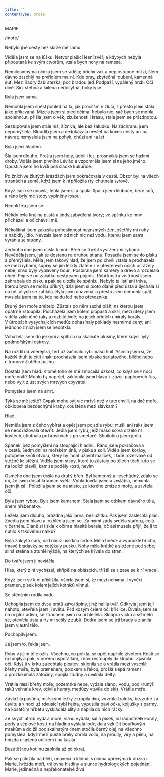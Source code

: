 ```yaml
---
title: ''
contentType: prose
---
```


MARIE

/moře/

  

Nebylo jiné cesty než skrze mě samu.

Viděla jsem se na lůžku. Netvor plašící lesní zvěř, a kdybych nebyla připoutaná ke svým otvorům, vzala bych nohy na ramena.

Nemilosrdnýma očima jsem se viděla; břicho vak a neprostupné mlází, šlem dávno zaschlý na prořídlém maliní. Kde prsy, zbytečná roubení, kamenná suť. Mezi ňadry žabí stezka, pod bradou jed. Podpaží, vypálený hrob. Oči divé. Sirá stehna a kolena nedobytná, boky lysé.

Byla jsem sama.

Nemohla jsem snést pohled na to, jak procitám v žluči, a přesto jsem stála jako přikovaná. Mizela jsem si před očima. Nebylo nic, nač bych se mohla spolehnout, přišla jsem o věk, zkušenosti i krásu, stala jsem se prázdnotou.

Sestupovala jsem stále níž, žíznivá, ale bez žaludku. Na záchranu jsem nepomýšlela. Bloudila jsem a nedokázala myslet na konec cesty ani na návrat; nemyslela jsem na pohyb, chůzi ani na let.

Byla jsem hladem.

Šla jsem dlouho. Prošla jsem hory, údolí i les, prosmýkla jsem se hadími droby. Viděla jsem prvního Léviho a vzpomněla jsem si na jeho jméno. Opustila jsem ho kvůli poli sladké kukuřice.

Po žních ve žlutých brázdách jsem pokračovala v cestě. Obzor byl na všech stranách a země, když jsem k ní přiložila rty, chutnala syrově.

Když jsem se unavila, lehla jsem si a spala. Spala jsem hluboce, beze snů, a ráno byly mé stopy vyplněny rosou.

Neohlížela jsem se.

Někdy byla krajina pustá a jindy zabydlená tvory; ve spánku ke mně přicházeli a očichávali mě.

Několikrát jsem zakusila pohostinnost neznámých žen, ošetřily mi nohy a nabídly jídlo. Nevzala jsem od nich nic než vodu, kterou jsem sama vytáhla ze studny.

Jednoho dne jsem došla k moři. Břeh se třpytil vyvrženými rybami. Nevěděla jsem, jak se dostanu na druhou stranu. Posadila jsem se do písku a přemýšlela. Měla jsem takový hlad, že jsem po chvíli vstala a procházela se mezi rybami, šupiny se jim leskly zlatem a v otevřených očích odrážely nebe; snad byly vyplaveny bouří. Posbírala jsem kameny a dřevo a rozdělala oheň. Poprvé od začátku cesty jsem pojedla. Rybí kosti a vnitřnosti jsem zahrabala do písku a pak se uložila ke spánku. Nebylo tu listí ani tráva, kterou bych se mohla přikrýt, dala jsem si proto dlaně před ústa a dýchala si na ně, abych se zahřála. Byla jsem unavená, a přesto jsem nemohla spát, myslela jsem na to, kde najdu loď nebo převozníka.

Druhý den moře zmizelo. Zůstala po něm suchá pláň, na kterou jsem opatrně vstoupila. Procházela jsem kolem propastí a skal, mezi útesy jsem viděla zaklíněné raky a rozbité lodě; na jejich přídích umíraly korály. V útrobách vysychajících medúz dohasínaly poklady nesmírné ceny; ani jednoho z nich jsem se nedotkla.

Vcházela jsem do jeskyní a šplhala na skalnaté plošiny, které kdysi byly podmořskými ostrovy.

Na rozdíl od včerejška, teď už začínalo rybí maso hnít. Všimla jsem si, že každý druh je cítit jinak; procházela jsem oblaka šarlatového, bílého nebo citronově žlutého pachu.

Dostala jsem hlad. Kromě toho se mě zmocnila úzkost; co když se v noci moře vrátí? Mohlo by napršet, zaklonila jsem hlavu k závoji papírových řas, nebo vyjít z úst svých mrtvých obyvatel.

Pomyslela jsem na smrt.

Týká se mě ještě? Copak mohu být víc mrtvá než v tuto chvíli, na dně moře, obklopena bezdechými kraby, opuštěna mezi slávkami?

Hlad.

Neměla jsem z čeho vybírat a opět jsem pojedla rybu; mušli ani raka jsem se neodvažovala otevřít. Jedla jsem rybu, jejíž maso sotva drželo na kostech, chutnala po broskvích a po smetaně. Shnilotinu jsem jedla.

Spánek, bez pomyšlení na stoupající hladinu. Ráno jsem pokračovala v cestě. Sedm dní na mořském dně, v písku a soli. Viděla jsem koráby, potopené kvůli otvoru, který by mohl uzavřít malíček, i lodě rozervané od stěžně ke stěžni. Viděla jsem stopy, které tu zůstaly po tělech těch, kdo se na lodích plavili; kam se poděly kosti, nevím.

Osmého dne jsem došla na druhý břeh. Byl kamenný a neschůdný, zdálo se mi, že jsem dosáhla konce světa. Vyhladověla jsem a zeslábla, nemohla jsem jít dál. Položila jsem se na místo, ze kterého zmizelo moře, a zavřela oči.

Byla jsem rybou. Byla jsem kamenem. Stala jsem se otiskem dávného těla, snem hřebenatky.

Ležela jsem dlouho, prázdná jako larva, bez užitku. Pak jsem zaslechla pláč. Zvedla jsem hlavu a rozhlédla jsem se. Za mými zády seděla stařena, celá v černém. Dlaně si tiskla k očím a hlasitě bekala; oč asi musela přijít, že ji to nutilo k takovému nářku?

Byla zakrytá cáry, nad nimiž usedalo srdce. Měla hnědé a vy­pouklé břicho, tmavé bradavky se dotýkaly pupku. Nohy měla krátké a složené pod sebe, silná stehna a ztuhlé hýždě, na kterých se kývala do stran.

Do tváře jsem jí neviděla.

Hlas, který z ní vycházel, skřípěl na oblázcích, tříštil se a zase se k ní vracel.

Když jsem se k ní přiblížila, všimla jsem si, že mezi nohama jí vyvěrá pramen, písek kolem jejích kotníků vlhnul.

Se sténáním rodila vodu.

Uchopila jsem do dvou prstů závoj špíny, jímž halila tvář. Odkryla jsem její nahotu, otevřela jsem ji světu. Pod kosým čelem oči břidlice. Dívala jsem se na ni plna údivu, se strachem jsem na ni hleděla. Sklopila víčka a setmělo se, otevřela ústa a rty mi sešly z zubů. Dotkla jsem se její brady a zranila jsem vlastní tělo.

Pochopila jsem.

Já jsem to, řekla jsem.

Ryby v jejím těle ožily. Všechno, co polkla, se opět naplnilo životem. Kosti se rozpojily a pak, v novém uspořádání, znovu vstoupily do kloubů. Zjasnila oči. Když ji v krku zalechtala ploutev, sklonila se a vrátila mezi vyschlé břehy moře; byla pramenem, potokem a řekou, prošla slepá ramena a prozkoumala zátočiny, spojila studny a uvolnila delty.

Vrátila mezi břehy moře, pozemské nebe, vydala slanou vodu, pod krunýř raků vehnala krev, oživila humry, medúzy vtavila do skla. Vrátila moře.

Zavlažila pustinu, mořskými ježky zkropila dno, vyvrhla žraloky, bezzubé za úsvitu a v noci už rdousící rybí hejna, vypustila paví očka, koljušky a parmy, na kosatčím hřbetu vyskládala ulity a naplila do nich ráčky.

Ze svých útrob vydala moře, vláhu vydala, sůl a písek, rozradostnělé korály, perly a sépiové kosti, na hladinu vyslala lodě, dala vzklíčit bouřkovým mrakům a do žil pod skalnatým dnem stočila černý olej; na všechno pomyslela, když mezi pusté břehy chrlila vodu, na proudy, víry a pěnu, na hnízda unášená odlivem i na kaviár.

Bezútěšnou kotlinu zaplnila až po okraj.

Pak se položila na břeh, unavená a klidná, s očima upřenýma k obzoru. Marie, hvězda moří, královna hladiny a slunce hydro­logických pojednání, Marie, jedinečná a nepřekonatelně živá.
